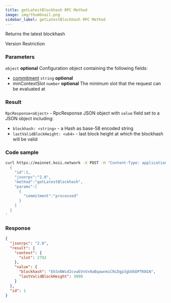 ```yaml
---
title: getLatestBlockhash RPC Method
image: img/thumbnail.png
sidebar_label: getLatestBlockhash RPC Method
---
```


Returns the latest blockhash

Version Restriction


### Parameters
`object` **optional**
Configuration object containing the following fields:
- [commitment](/develop/rpcapi/intro#configuring-state-commitment) `string` **optional**
- minContextSlot `number` **optional**
  The minimum slot that the request can be evaluated at

### Result

`RpcResponse<object>` - RpcResponse JSON object with `value` field set to a JSON object including:

*   `blockhash: <string>` - a Hash as base-58 encoded string
*   `lastValidBlockHeight: <u64>` - last block height at which the blockhash will be valid

### Code sample

```sh
curl https://mainnet.koii.network -X POST -H "Content-Type: application/json" -d '
  {
    "id":1,
    "jsonrpc":"2.0",
    "method":"getLatestBlockhash",
    "params":[
      {
        "commitment":"processed"
      }
    ]
  }
'
```


### Response

```json
{
  "jsonrpc": "2.0",
  "result": {
    "context": {
      "slot": 2792
    },
    "value": {
      "blockhash": "EkSnNWid2cvwEVnVx9aBqawnmiCNiDgp3gUdkDPTKN1N",
      "lastValidBlockHeight": 3090
    }
  },
  "id": 1
}
```
